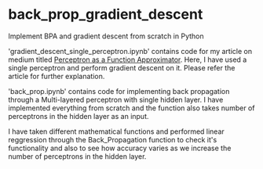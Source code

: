 # back_prop_gradient_descent
Implement BPA and gradient descent from scratch in Python


'gradient_descent_single_perceptron.ipynb' contains code for my article on medium titled [Perceptron as a Function Approximator](https://ai.plainenglish.io/perceptron-as-a-function-approximator-a7217ba0708c?source=friends_link&sk=7b3fc7217d0d411797e835cfa021521b).
Here, I have used a single perceptron and perform gradient descent on it. Please refer the article for further explanation.


'back_prop.ipynb' contains code for implementing back propagation through a Multi-layered perceptron with single hidden layer. I have implemented everything from scratch and the function also takes number of perceptrons in the hidden layer as an input.

I have taken different mathematical functions and performed linear reggression through the Back_Propagation function to check it's functionality and also to see how accuracy varies as we increase the number of perceptrons in the hidden layer.
